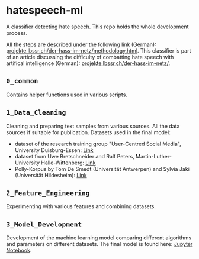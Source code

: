 # hatespeech-ml
A classifier detecting hate speech. This repo holds the whole development process. 

All the steps are described under the following link (German): [projekte.lbssr.ch/der-hass-im-netz/methodology.html](https://projekte.lbssr.ch/der-hass-im-netz/methodology.html). This classifier is part of an article discussing the difficulty of combatting hate speech with artifical intelligence (German): [projekte.lbssr.ch/der-hass-im-netz/](https://projekte.lbssr.ch/der-hass-im-netz/).

## `0_common`

Contains helper functions used in various scripts. 

## `1_Data_Cleaning`

Cleaning and preparing text samples from various sources. All the data sources if suitable for publication.
Datasets used in the final model:
* dataset of the research training group "User-Centred Social Media", University Duisburg-Essen: [Link](https://github.com/UCSM-DUE/IWG_hatespeech_public)
* dataset from Uwe Bretschneider and Ralf Peters, Martin-Luther-University Halle-Wittenberg: [Link](http://www.ub-web.de/research/)
* Polly-Korpus by Tom De Smedt (Universität Antwerpen) and Sylvia Jaki (Universität Hildesheim): [Link](https://docs.google.com/spreadsheets/d/1c5peNMjt24U0FcEMSj8gD_JjzumqXTWbPWa_yb2nNt0/edit#gid=2031183870)

## `2_Feature_Engineering`

Experimenting with various features and combining datasets.

## `3_Model_Development`

Development of the machine learning model comparing different algorithms and parameters on different datasets. The final model is found here: [Jupyter Notebook](https://github.com/pscllbssr/hatespeech-ml/blob/master/3_Model_Development/7_Version%20Deployment/4%20RF%20with%20char-vec.ipynb).





